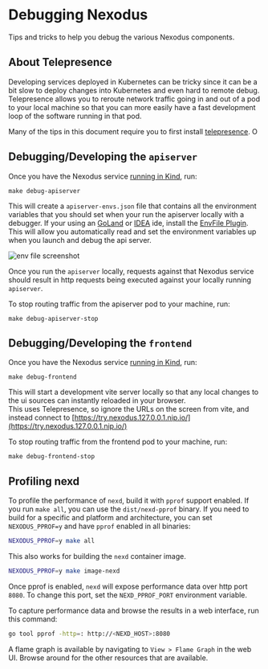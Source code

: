 # Debugging Nexodus

Tips and tricks to help you debug the various Nexodus components.

## About Telepresence

Developing services deployed in Kubernetes can be tricky since it can be a bit slow to deploy changes into Kubernetes and even hard to remote debug.  Telepresence allows you to reroute network traffic going in and out of a pod to your local machine so that you can more easily have a fast development loop of the software running in that pod.

Many of the tips in this document require you to first install [telepresence](https://www.telepresence.io/).   O

## Debugging/Developing the `apiserver`

Once you have the Nexodus service [running in Kind](../deployment/nexodus-service.md#deploy-using-kind), run:

    make debug-apiserver

This will create a `apiserver-envs.json` file that contains all the environment variables that you should set when your run the apiserver locally with a debugger.  If your using an [GoLand](https://www.jetbrains.com/go/) or [IDEA](https://www.jetbrains.com/idea/) ide, install the [EnvFile Plugin](https://plugins.jetbrains.com/plugin/7861-envfile).  This will allow you automatically read and set the environment variables up when you launch and debug the api server.

![env file screenshot](./env-file-screenshot.png)

Once you run the `apiserver` locally, requests against that Nexodus service should result in http requests being executed against your locally running `apiserver`.

To stop routing traffic from the apiserver pod to your machine, run:

    make debug-apiserver-stop

## Debugging/Developing the `frontend`

Once you have the Nexodus service [running in Kind](../deployment/nexodus-service.md#deploy-using-kind), run:

    make debug-frontend

This will start a development vite server locally so that any local changes to the ui sources can instantly reloaded in your browser.  
This uses Telepresence, so ignore the URLs on the screen from vite, and instead connect to [https://try.nexodus.127.0.0.1.nip.io/](https://try.nexodus.127.0.0.1.nip.io/)

To stop routing traffic from the frontend pod to your machine, run:

    make debug-frontend-stop

## Profiling nexd

To profile the performance of `nexd`, build it with `pprof` support enabled. If you run `make all`, you can use the `dist/nexd-pprof` binary. If you need to build for a specific and platform and architecture, you can set `NEXODUS_PPROF=y` and have `pprof` enabled in all binaries:

```sh
NEXODUS_PPROF=y make all
```

This also works for building the `nexd` container image.

```sh
NEXODUS_PPROF=y make image-nexd
```

Once pprof is enabled, `nexd` will expose performance data over http port `8080`. To change this port, set the `NEXD_PPROF_PORT` environment variable.

To capture performance data and browse the results in a web interface, run this command:

```sh
go tool pprof -http=: http://<NEXD_HOST>:8080
```

A flame graph is available by navigating to `View > Flame Graph` in the web UI. Browse around for the other resources that are available.
